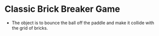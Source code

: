 # Classic Brick Breaker Game

* The object is to bounce the ball off the paddle and make it collide with the grid of bricks.
